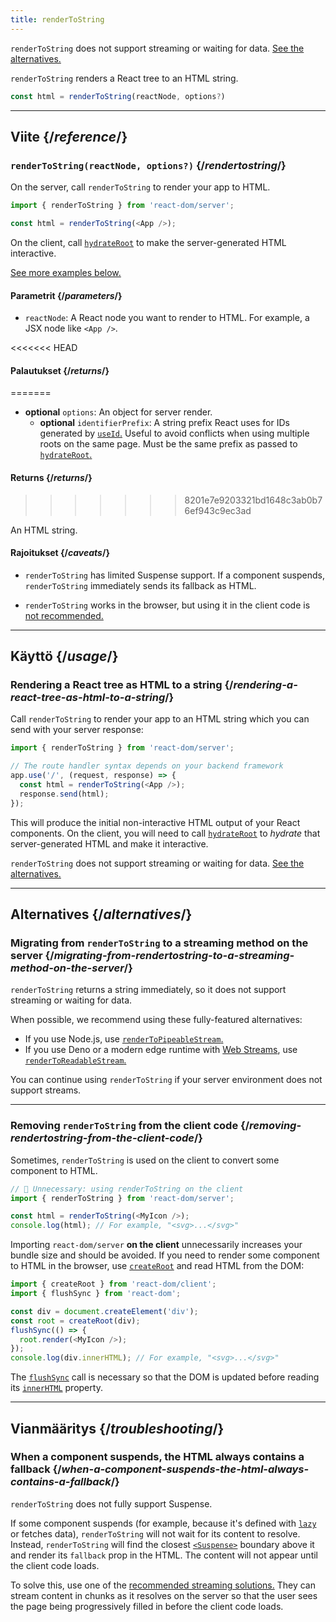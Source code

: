 ```yaml
---
title: renderToString
---
```


<Pitfall>

`renderToString` does not support streaming or waiting for data. [See the alternatives.](#alternatives)

</Pitfall>

<Intro>

`renderToString` renders a React tree to an HTML string.

```js
const html = renderToString(reactNode, options?)
```

</Intro>

<InlineToc />

---

## Viite {/*reference*/}

### `renderToString(reactNode, options?)` {/*rendertostring*/}

On the server, call `renderToString` to render your app to HTML.

```js
import { renderToString } from 'react-dom/server';

const html = renderToString(<App />);
```

On the client, call [`hydrateRoot`](/reference/react-dom/client/hydrateRoot) to make the server-generated HTML interactive.

[See more examples below.](#usage)

#### Parametrit {/*parameters*/}

* `reactNode`: A React node you want to render to HTML. For example, a JSX node like `<App />`.

<<<<<<< HEAD
#### Palautukset {/*returns*/}
=======
* **optional** `options`: An object for server render.
  * **optional** `identifierPrefix`: A string prefix React uses for IDs generated by [`useId`.](/reference/react/useId) Useful to avoid conflicts when using multiple roots on the same page. Must be the same prefix as passed to [`hydrateRoot`.](/reference/react-dom/client/hydrateRoot#parameters)

#### Returns {/*returns*/}
>>>>>>> 8201e7e9203321bd1648c3ab0b76ef943c9ec3ad

An HTML string.

#### Rajoitukset {/*caveats*/}

* `renderToString` has limited Suspense support. If a component suspends, `renderToString` immediately sends its fallback as HTML.

* `renderToString` works in the browser, but using it in the client code is [not recommended.](#removing-rendertostring-from-the-client-code)

---

## Käyttö {/*usage*/}

### Rendering a React tree as HTML to a string {/*rendering-a-react-tree-as-html-to-a-string*/}

Call `renderToString` to render your app to an HTML string which you can send with your server response:

```js {5-6}
import { renderToString } from 'react-dom/server';

// The route handler syntax depends on your backend framework
app.use('/', (request, response) => {
  const html = renderToString(<App />);
  response.send(html);
});
```

This will produce the initial non-interactive HTML output of your React components. On the client, you will need to call [`hydrateRoot`](/reference/react-dom/client/hydrateRoot) to *hydrate* that server-generated HTML and make it interactive.


<Pitfall>

`renderToString` does not support streaming or waiting for data. [See the alternatives.](#alternatives)

</Pitfall>

---

## Alternatives {/*alternatives*/}

### Migrating from `renderToString` to a streaming method on the server {/*migrating-from-rendertostring-to-a-streaming-method-on-the-server*/}

`renderToString` returns a string immediately, so it does not support streaming or waiting for data.

When possible, we recommend using these fully-featured alternatives:

* If you use Node.js, use [`renderToPipeableStream`.](/reference/react-dom/server/renderToPipeableStream)
* If you use Deno or a modern edge runtime with [Web Streams](https://developer.mozilla.org/en-US/docs/Web/API/Streams_API), use [`renderToReadableStream`.](/reference/react-dom/server/renderToReadableStream)

You can continue using `renderToString` if your server environment does not support streams.

---

### Removing `renderToString` from the client code {/*removing-rendertostring-from-the-client-code*/}

Sometimes, `renderToString` is used on the client to convert some component to HTML.

```js {1-2}
// 🚩 Unnecessary: using renderToString on the client
import { renderToString } from 'react-dom/server';

const html = renderToString(<MyIcon />);
console.log(html); // For example, "<svg>...</svg>"
```

Importing `react-dom/server` **on the client** unnecessarily increases your bundle size and should be avoided. If you need to render some component to HTML in the browser, use [`createRoot`](/reference/react-dom/client/createRoot) and read HTML from the DOM:

```js
import { createRoot } from 'react-dom/client';
import { flushSync } from 'react-dom';

const div = document.createElement('div');
const root = createRoot(div);
flushSync(() => {
  root.render(<MyIcon />);
});
console.log(div.innerHTML); // For example, "<svg>...</svg>"
```

The [`flushSync`](/reference/react-dom/flushSync) call is necessary so that the DOM is updated before reading its [`innerHTML`](https://developer.mozilla.org/en-US/docs/Web/API/Element/innerHTML) property.

---

## Vianmääritys {/*troubleshooting*/}

### When a component suspends, the HTML always contains a fallback {/*when-a-component-suspends-the-html-always-contains-a-fallback*/}

`renderToString` does not fully support Suspense.

If some component suspends (for example, because it's defined with [`lazy`](/reference/react/lazy) or fetches data), `renderToString` will not wait for its content to resolve. Instead, `renderToString` will find the closest [`<Suspense>`](/reference/react/Suspense) boundary above it and render its `fallback` prop in the HTML. The content will not appear until the client code loads.

To solve this, use one of the [recommended streaming solutions.](#migrating-from-rendertostring-to-a-streaming-method-on-the-server) They can stream content in chunks as it resolves on the server so that the user sees the page being progressively filled in before the client code loads.

